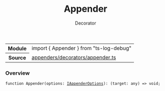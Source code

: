 <header class="symbol-info-header">    <h1 id="appender">Appender</h1>    <label class="symbol-info-type-label decorator">Decorator</label>      </header>
<section class="symbol-info">      <table class="is-full-width">        <tbody>        <tr>          <th>Module</th>          <td>            <div class="lang-typescript">                <span class="token keyword">import</span> { Appender }                 <span class="token keyword">from</span>                 <span class="token string">"ts-log-debug"</span>                            </div>          </td>        </tr>        <tr>          <th>Source</th>          <td>            <a href="https://github.com/romakita/log-debug/blob/v4.0.3/src/appenders/decorators/appender.ts#L0-L0">                appenders/decorators/appender.ts            </a>        </td>        </tr>                </tbody>      </table>    </section>

### Overview

<pre><code class="typescript-lang">function <span class="token function">Appender</span><span class="token punctuation">(</span>options<span class="token punctuation">:</span> <a href="#api/common/appenders/iappenderoptions"><span class="token">IAppenderOptions</span></a><span class="token punctuation">)</span><span class="token punctuation">:</span> <span class="token punctuation">(</span>target<span class="token punctuation">:</span> <span class="token keyword">any</span><span class="token punctuation">)</span> => <span class="token keyword">void</span><span class="token punctuation">;</span></code></pre>

